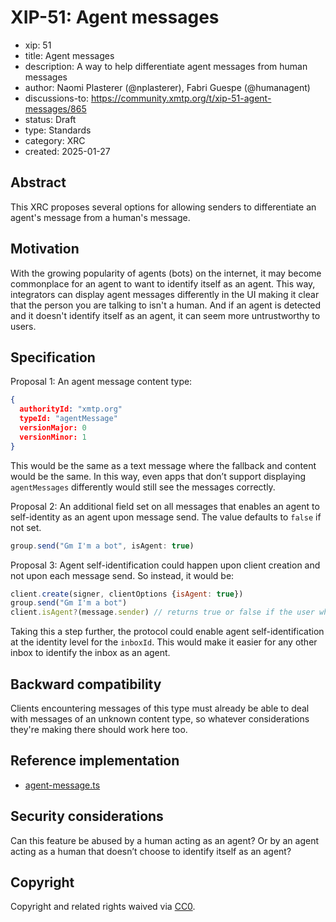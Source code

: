 # XIP-51: Agent messages

- xip: 51
- title: Agent messages
- description: A way to help differentiate agent messages from human messages
- author: Naomi Plasterer (@nplasterer), Fabri Guespe (@humanagent)
- discussions-to: https://community.xmtp.org/t/xip-51-agent-messages/865
- status: Draft
- type: Standards
- category: XRC
- created: 2025-01-27

## Abstract

This XRC proposes several options for allowing senders to differentiate an agent's message from a human's message.

## Motivation

With the growing popularity of agents (bots) on the internet, it may become commonplace for an agent to want to identify itself as an agent. This way, integrators can display agent messages differently in the UI making it clear that the person you are talking to isn't a human. And if an agent is detected and it doesn't identify itself as an agent, it can seem more untrustworthy to users.

## Specification

Proposal 1: An agent message content type:

```json
{
  authorityId: "xmtp.org"
  typeId: "agentMessage"
  versionMajor: 0
  versionMinor: 1
}
```

This would be the same as a text message where the fallback and content would be the same. In this way, even apps that don’t support displaying `agentMessages` differently would still see the messages correctly.

Proposal 2: An additional field set on all messages that enables an agent to self-identity as an agent upon message send. The value defaults to `false` if not set.

```jsx
group.send("Gm I'm a bot", isAgent: true)
```

Proposal 3: Agent self-identification could happen upon client creation and not upon each message send. So instead, it would be:

```jsx
client.create(signer, clientOptions {isAgent: true})
group.send("Gm I'm a bot")
client.isAgent?(message.sender) // returns true or false if the user who sent the message identifies as an agent 
```

Taking this a step further, the protocol could enable agent self-identification at the identity level for the `inboxId`. This would make it easier for any other inbox to identify the inbox as an agent.

## Backward compatibility

Clients encountering messages of this type must already be able to deal with messages of an unknown content type, so whatever considerations they're making there should work here too.

## Reference implementation

- [agent-message.ts](https://github.com/ephemeraHQ/xmtp-agents/blob/main/packages/agent-starter/src/content-types/agent-message.ts)

## Security considerations

Can this feature be abused by a human acting as an agent? Or by an agent acting as a human that doesn’t choose to identify itself as an agent?

## Copyright

Copyright and related rights waived via [CC0](https://creativecommons.org/publicdomain/zero/1.0/).
